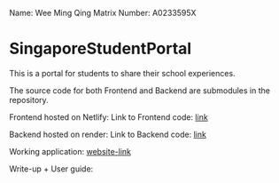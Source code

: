 Name: Wee Ming Qing
Matrix Number: A0233595X


# SingaporeStudentPortal
This is a portal for students to share their school experiences.


The source code for both Frontend and Backend are submodules in the repository.

Frontend hosted on Netlify:
Link to Frontend code: [link](https://github.com/WeeMingQing/SingaporeStudentPortal-Frontend)

Backend hosted on render:
Link to Backend code: [link](https://github.com/WeeMingQing/SingaporeStudentPortal-API)


Working application: [website-link](https://mq-ssp.netlify.app)

Write-up + User guide: [](/WeeMingQing_A0233595X_FinalWriteup)
 
